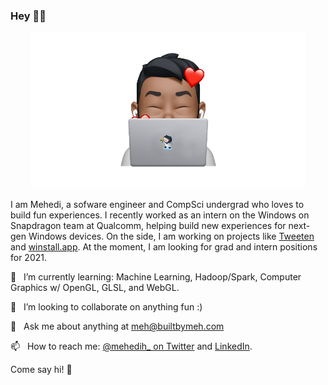 ### Hey 👋🏽

<p align="center">
<img src="https://raw.githubusercontent.com/MehediH/MehediH/master/gitmoji2.png" height="250" alt="Animoji character"/>
</p>

I am Mehedi, a sofware engineer and CompSci undergrad who loves to build fun experiences. I recently worked as an intern on the Windows on Snapdragon team at Qualcomm, helping build new experiences for next-gen Windows devices. On the side, I am working on projects like [Tweeten](https://tweetenapp.com) and [winstall.app](https://github.com/MehediH/winstall). At the moment, I am looking for grad and intern positions for 2021. 

🌱  &nbsp;&nbsp;I’m currently learning: Machine Learning, Hadoop/Spark, Computer Graphics w/ OpenGL, GLSL, and WebGL. 

👯  &nbsp;&nbsp;I’m looking to collaborate on anything fun :)

💬  &nbsp;&nbsp;Ask me about anything at [meh@builtbymeh.com](mailto:meh@builtbymeh.com)

📫  &nbsp;&nbsp;How to reach me: [@mehedih_ on Twitter](https://twitter.com/mehedih_) and [LinkedIn](https://www.linkedin.com/in/meh-hassan/).

Come say hi! 👀
